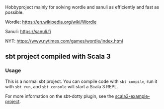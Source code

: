 Hobbyproject mainly for solving wordle and sanuli as efficiently and fast as possible.

Wordle: https://en.wikipedia.org/wiki/Wordle

Sanuli: https://sanuli.fi

NYT: https://www.nytimes.com/games/wordle/index.html

## sbt project compiled with Scala 3

### Usage

This is a normal sbt project. You can compile code with `sbt compile`, run it with `sbt run`, and `sbt console` will start a Scala 3 REPL.

For more information on the sbt-dotty plugin, see the
[scala3-example-project](https://github.com/scala/scala3-example-project/blob/main/README.md).
